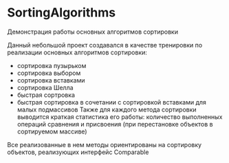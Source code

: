# SortingAlgorithms
Демонстрация работы основных алгоритмов сортировки

Данный небольшой проект создавался в качестве тренировки по реализации основных алгоритмов сортировки:
- сортировка пузырьком
- сортировка выбором
- сортировка вставками
- сортировка Шелла
- быстрая сортровка
- быстрая сортировка в сочетании с сортировкой вставками для малых подмассивов
Также для каждого метода сортировки выводится краткая статистика его работы: количество выполненных операций сравнения 
и присвоения (при перестановке объектов в сортируемом массиве)

Все реализованные в нем методы ориентированы на сортировку объектов, реализующих интерфейс Comparable
